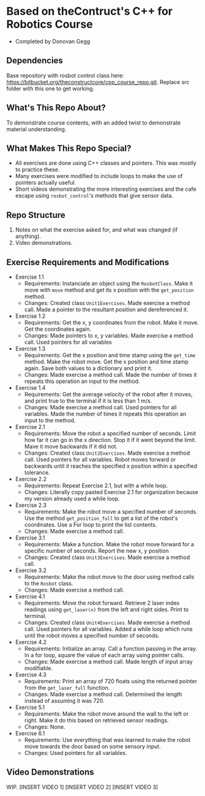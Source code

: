 # Based on theContruct's C++ for Robotics Course
- Completed by Donovan Gegg 

## Dependencies 
Base repository with rosbot control class here: https://bitbucket.org/theconstructcore/cpp_course_repo.git. Replace src folder with this one to get working. 

## What's This Repo About?
To demonstrate course contents, with an added twist to demonstrate material understanding. 

## What Makes This Repo Special?
- All exercises are done using C++ classes and pointers. This was mostly to practice these.
- Many exercises were modified to include loops to make the use of pointers actually useful. 
- Short videos demonstrating the more interesting exercises and the cafe escape using `rosbot_control`'s methods that give sensor data.

## Repo Structure 
1. Notes on what the exercise asked for, and what was changed (if anything).
2. Video demonstrations. 

## Exercise Requirements and Modifications 
- Exercise 1.1
    - Requirements: Instanciate an object using the `RosbotClass`. Make it move with `move` method and get its x position with the `get_position` method. 
    - Changes: Created class `Unit1Exercises`. Made exercise a method call. Made a pointer to the resultant position and dereferenced it. 
- Exercise 1.2
    - Requirements: Get the x, y coordinates from the robot. Make it move. Get the coordinates again. 
    - Changes: Made pointers to x, y variables. Made exercise a method call. Used pointers for all variables
- Exercise 1.3
    - Requirements: Get the x position and time stamp using the `get_time` method. Make the robot move. Get the x position and time stamp again. Save both values to a dictionary and print it. 
    - Changes: Made exercise a method call. Made the number of times it repeats this operation an input to the method. 
- Exercise 1.4
    - Requirements: Get the average velocity of the robot after it moves, and print true to the terminal if it is less than 1 m/s.
    - Changes: Made exercise a method call. Used pointers for all variables. Made the number of times it repeats this operation an input to the method. 
- Exercise 2.1
    - Requirements: Move the robot a specified number of seconds. Limit how far it can go in the x direction. Stop it if it went beyond the limit. Mave it move backwards if it did not. 
    - Changes: Created class `Unit2Exercises`. Made exercise a method call. Used pointers for all variables. Robot moves forward or backwards until it reaches the specified x position within a specified tolerance. 
- Exercise 2.2
    - Requirements: Repeat Exercise 2.1, but with a while loop. 
    - Changes: Literally copy pasted Exercise 2.1 for organization because my version already used a while loop. 
- Exercise 2.3
    - Requirements: Make the robot move a specified number of seconds. Use the method `get_position_full` to get a list of the robot's coordinates. Use a For loop to print the list contents. 
    - Changes: Made exercise a method call.
- Exercise 3.1
    - Requirements: Make a function. Make the robot move forward for a specific number of seconds. Report the new x, y position 
    - Changes: Created class `Unit3Exercises`. Made exercise a method call.
- Exercise 3.2
    - Requirements: Make the robot move to the door using method calls to the `Rosbot` class. 
    - Changes: Made exercise a method call.
- Exercise 4.1
    - Requirements: Move the robot forward. Retrieve 2 laser index readings using `get_laser(n)` from the left and right sides. Print to terminal. 
    - Changes: Created class `Unit4Exercises`. Made exercise a method call. Used pointers for all variables. Added a while loop which runs until the robot moves a specified number of seconds. 
- Exercise 4.2
    - Requirements: Initialize an array. Call a function passing in the array. In a for loop, square the value of each array using pointer calls. 
    - Changes: Made exercise a method call. Made length of input array modifiable. 
- Exercise 4.3
    - Requirements: Print an array of 720 floats using the returned pointer from the `get_laser_full` function. 
    - Changes: Made exercise a method call. Determined the length instead of assuming it was 720. 
- Exercise 5.1
    - Requirements: Make the robot move around the wall to the left or right. Make it do this based on retrieved sensor readings. 
    - Changes: None. 
- Exercise 6.1
    - Requirements: Use everything that was learned to make the robot move towards the door based on some sensory input. 
    - Changes: Used pointers for all variables.

## Video Demonstrations
WIP.
[INSERT VIDEO 1]
[INSERT VIDEO 2]
[INSERT VIDEO 3]
